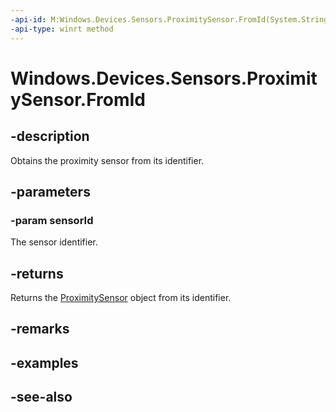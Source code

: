 ----api-id: M:Windows.Devices.Sensors.ProximitySensor.FromId(System.String)
-api-type: winrt method
---<!-- Method syntaxpublic Windows.Devices.Sensors.ProximitySensor FromId(System.String sensorId)--># Windows.Devices.Sensors.ProximitySensor.FromId## -descriptionObtains the proximity sensor from its identifier.## -parameters### -param sensorIdThe sensor identifier.## -returnsReturns the [ProximitySensor](proximitysensor.md) object from its identifier.## -remarks## -examples## -see-also